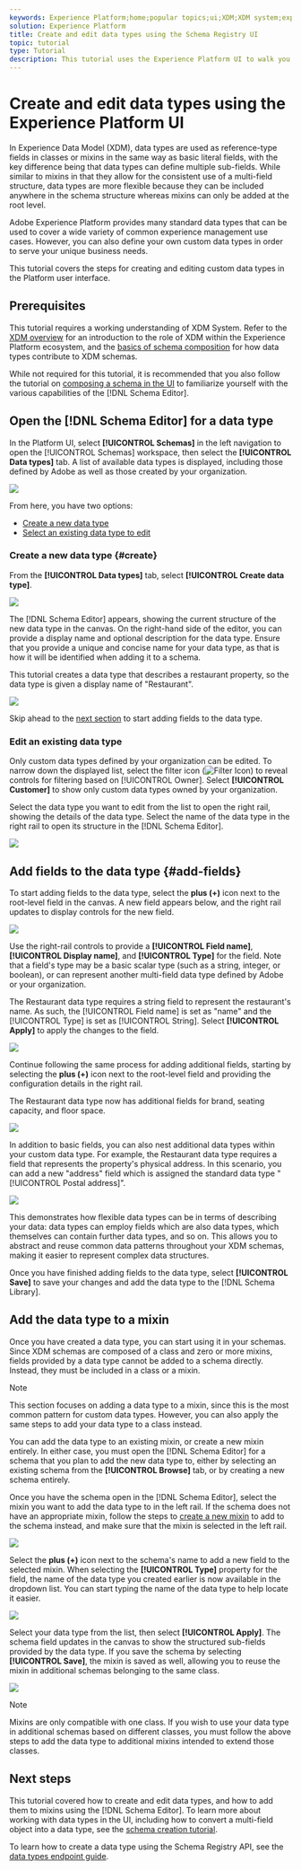 ```yaml
---
keywords: Experience Platform;home;popular topics;ui;XDM;XDM system;experience data model;Experience data model;Experience Data Model;data model;Data Model;schema registry;Schema Registry;schema;Schema;schemas;Schemas;create;data type;data types;
solution: Experience Platform
title: Create and edit data types using the Schema Registry UI
topic: tutorial
type: Tutorial
description: This tutorial uses the Experience Platform UI to walk you through the steps to compose a custom data type.
---
```


# Create and edit data types using the Experience Platform UI

In Experience Data Model (XDM), data types are used as reference-type fields in classes or mixins in the same way as basic literal fields, with the key difference being that data types can define multiple sub-fields. While similar to mixins in that they allow for the consistent use of a multi-field structure, data types are more flexible because they can be included anywhere in the schema structure whereas mixins can only be added at the root level.

Adobe Experience Platform provides many standard data types that can be used to cover a wide variety of common experience management use cases. However, you can also define your own custom data types in order to serve your unique business needs.

This tutorial covers the steps for creating and editing custom data types in the Platform user interface.

## Prerequisites

This tutorial requires a working understanding of XDM System. Refer to the [XDM overview](../home.md) for an introduction to the role of XDM within the Experience Platform ecosystem, and the [basics of schema composition](../../schema/composition.md) for how data types contribute to XDM schemas.

While not required for this tutorial, it is recommended that you also follow the tutorial on [composing a schema in the UI](../../tutorials/create-schema-ui.md) to familiarize yourself with the various capabilities of the [!DNL Schema Editor].

## Open the [!DNL Schema Editor] for a data type

In the Platform UI, select **[!UICONTROL Schemas]** in the left navigation to open the [!UICONTROL Schemas] workspace, then select the **[!UICONTROL Data types]** tab. A list of available data types is displayed, including those defined by Adobe as well as those created by your organization.

![](../../images/ui/resources/data-types/data-types-tab.png)

From here, you have two options:

- [Create a new data type](#create)
- [Select an existing data type to edit](#edit)

### Create a new data type {#create}

From the **[!UICONTROL Data types]** tab, select **[!UICONTROL Create data type]**.

![](../../images/ui/resources/data-types/create.png)

The [!DNL Schema Editor] appears, showing the current structure of the new data type in the canvas. On the right-hand side of the editor, you can provide a display name and optional description for the data type. Ensure that you provide a unique and concise name for your data type, as that is how it will be identified when adding it to a schema.

This tutorial creates a data type that describes a restaurant property, so the data type is given a display name of "Restaurant".

![](../../images/ui/resources/data-types/data-type-properties.png)

Skip ahead to the [next section](#add-fields) to start adding fields to the data type.

### Edit an existing data type

Only custom data types defined by your organization can be edited. To narrow down the displayed list, select the filter icon (![Filter Icon](../../images/ui/resources/data-types/filter.png)) to reveal controls for filtering based on [!UICONTROL Owner]. Select **[!UICONTROL Customer]** to show only custom data types owned by your organization.

Select the data type you want to edit from the list to open the right rail, showing the details of the data type. Select the name of the data type in the right rail to open its structure in the [!DNL Schema Editor].

![](../../images/ui/resources/data-types/edit.png)

## Add fields to the data type {#add-fields}

To start adding fields to the data type, select the **plus (+)** icon next to the root-level field in the canvas. A new field appears below, and the right rail updates to display controls for the new field.

![](../../images/ui/resources/data-types/new-field.png)

Use the right-rail controls to provide a **[!UICONTROL Field name]**, **[!UICONTROL Display name]**, and **[!UICONTROL Type]** for the field. Note that a field's type may be a basic scalar type (such as a string, integer, or boolean), or can represent another multi-field data type defined by Adobe or your organization.

The Restaurant data type requires a string field to represent the restaurant's name. As such, the [!UICONTROL Field name] is set as "name" and the [!UICONTROL Type] is set as [!UICONTROL String]. Select **[!UICONTROL Apply]** to apply the changes to the field.

![](../../images/ui/resources/data-types/name-field.png)

Continue following the same process for adding additional fields, starting by selecting the **plus (+)** icon next to the root-level field and providing the configuration details in the right rail.

The Restaurant data type now has additional fields for brand, seating capacity, and floor space.

![](../../images/ui/resources/data-types/more-fields.png)

In addition to basic fields, you can also nest additional data types within your custom data type. For example, the Restaurant data type requires a field that represents the property's physical address. In this scenario, you can add a new "address" field which is assigned the standard data type "[!UICONTROL Postal address]".

![](../../images/ui/resources/data-types/address-field.png)

This demonstrates how flexible data types can be in terms of describing your data: data types can employ fields which are also data types, which themselves can contain further data types, and so on. This allows you to abstract and reuse common data patterns throughout your XDM schemas, making it easier to represent complex data structures.

Once you have finished adding fields to the data type, select **[!UICONTROL Save]** to save your changes and add the data type to the [!DNL Schema Library].

## Add the data type to a mixin

Once you have created a data type, you can start using it in your schemas. Since XDM schemas are composed of a class and zero or more mixins, fields provided by a data type cannot be added to a schema directly. Instead, they must be included in a class or a mixin.

> [!NOTE]
>
> This section focuses on adding a data type to a mixin, since this is the most common pattern for custom data types. However, you can also apply the same steps to add your data type to a class instead.

You can add the data type to an existing mixin, or create a new mixin entirely. In either case, you must open the [!DNL Schema Editor] for a schema that you plan to add the new data type to, either by selecting an existing schema from the **[!UICONTROL Browse]** tab, or by creating a new schema entirely.

Once you have the schema open in the [!DNL Schema Editor], select the mixin you want to add the data type to in the left rail. If the schema does not have an appropriate mixin, follow the steps to [create a new mixin](../../tutorials/create-schema-ui.md#define-mixin) to add to the schema instead, and make sure that the mixin is selected in the left rail.

![](../../images/ui/resources/data-types/mixin-selected.png)

Select the **plus (+)** icon next to the schema's name to add a new field to the selected mixin. When selecting the **[!UICONTROL Type]** property for the field, the name of the data type you created earlier is now available in the dropdown list. You can start typing the name of the data type to help locate it easier.

![](../../images/ui/resources/data-types/add-data-type.png)

Select your data type from the list, then select **[!UICONTROL Apply]**. The schema field updates in the canvas to show the structured sub-fields provided by the data type. If you save the schema by selecting **[!UICONTROL Save]**, the mixin is saved as well, allowing you to reuse the mixin in additional schemas belonging to the same class.

![](../../images/ui/resources/data-types/data-type-added.png)

> [!NOTE]
>
> Mixins are only compatible with one class. If you wish to use your data type in additional schemas based on different classes, you must follow the above steps to add the data type to additional mixins intended to extend those classes.

## Next steps

This tutorial covered how to create and edit data types, and how to add them to mixins using the [!DNL Schema Editor]. To learn more about working with data types in the UI, including how to convert a multi-field object into a data type, see the [schema creation tutorial](../../tutorials/create-schema-ui.md#datatype).

To learn how to create a data type using the Schema Registry API, see the [data types endpoint guide](../api/data-types.md#create).
